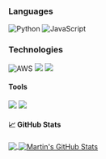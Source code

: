 <!-- # Hi there! Welcome! <img src="https://github.com/TheDudeThatCode/TheDudeThatCode/blob/master/Assets/Hi.gif" width="29px">
<p align="center">

![](https://camo.githubusercontent.com/992babdffd8c74a1502de375fbdf7e4d54773242/68747470733a2f2f6d656469612e67697068792e636f6d2f6d656469612f53576f536b4e36447854737a71494b4571762f67697068792e676966) -->

<!--   ### <img src="https://github.com/TheDudeThatCode/TheDudeThatCode/blob/master/Assets/Developer.gif" width="45px"> About Me: -->
<!-- - 🏦 기획자에서 개발자로의 커리어 전환을 위해 공부중이야!
      <img src="https://media.giphy.com/media/WUlplcMpOCEmTGBtBW/giphy.gif" width="30">
- 📝 특히 프론트엔드에 관심이 많아!
- 💻 아직 시작이니까  -->
  

### Languages

![Python](https://img.shields.io/badge/-Python-000?&logo=Python)
![JavaScript](https://img.shields.io/badge/-JavaScript-000?&logo=JavaScript)
<!-- ![C](https://img.shields.io/badge/-C-000?&logo=C)
![Java](https://img.shields.io/badge/-Java-000?&logo=Java&logoColor=007396)
![TypeScript](https://img.shields.io/badge/-TypeScript-000?&logo=TypeScript)
![C++](https://img.shields.io/badge/-C++-000?&logo=c%2b%2b&logoColor=00599C)
![SQL](https://img.shields.io/badge/-SQL-000?&logo=MySQL)
![Swift](https://img.shields.io/badge/-Swift-000?&logo=Swift) -->

### Technologies
![AWS](https://img.shields.io/badge/-AWS-000?&logo=Amazon-AWS&logoColor=F90)
<img src="https://img.shields.io/badge/MongoDB-47A248?style=flat-square&logo=MongoDB&logoColor=white"/> 
<img src="https://img.shields.io/badge/Firebase-FFCA28?style=flat-square&logo=Firebase&logoColor=white"/> 

#### Tools
<img src="https://img.shields.io/badge/Git-F05032?style=flat-square&logo=Git&logoColor=white"/>  <img src="https://img.shields.io/badge/Notion-333333?style=flat-square&logo=Notion&logoColor=white"/>  


#### &#x1f4c8; GitHub Stats
<a href="https://github.com/U-Jinyeol/U-Jinyeol">
  <img align="center" src="https://github-readme-stats.vercel.app/api/top-langs/?username=U-Jinyeol&hide=java,html,tex&title_color=ffffff&text_color=c9cacc&icon_color=2bbc8a&bg_color=1d1f21&langs_count=3" />
</a>
<a href="https://github.com/U-Jinyeol/U-Jinyeol">
  <img align="center" src="https://github-readme-stats.vercel.app/api?username=U-Jinyeol&show_icons=true&line_height=27&count_private=true&title_color=ffffff&text_color=c9cacc&icon_color=2bbc8a&bg_color=1d1f21" alt="Martin's GitHub Stats" />
</a>


